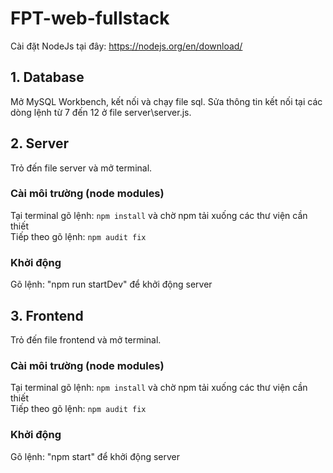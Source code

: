 # FPT-web-fullstack

Cài đặt NodeJs tại đây:
<https://nodejs.org/en/download/>
## 1. Database
Mở MySQL Workbench, kết nối và chạy file sql.
Sửa thông tin kết nối tại các dòng lệnh từ 7 đến 12 ở file server\server.js.
## 2. Server
Trỏ đến file server và mở terminal.
### Cài môi trường (node modules)
Tại terminal gõ lệnh: `npm install` và chờ npm tải xuống các thư viện cần thiết  
Tiếp theo gõ lệnh: `npm audit fix`
### Khởi động
Gõ lệnh: "npm run startDev" để khởi động server
## 3. Frontend
Trỏ đến file frontend và mở terminal.
### Cài môi trường (node modules)
Tại terminal gõ lệnh: `npm install` và chờ npm tải xuống các thư viện cần thiết  
Tiếp theo gõ lệnh: `npm audit fix`
### Khởi động
Gõ lệnh: "npm start" để khởi động server
